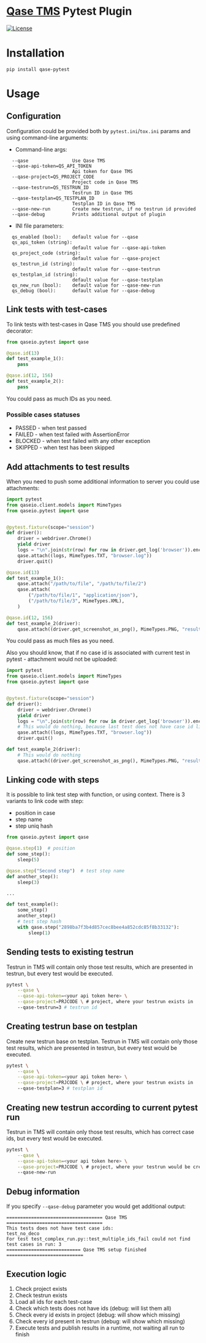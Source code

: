 # [Qase TMS](https://qase.io) Pytest Plugin

[![License](https://lxgaming.github.io/badges/License-Apache%202.0-blue.svg)](https://www.apache.org/licenses/LICENSE-2.0)

# Installation

```
pip install qase-pytest
```

# Usage

## Configuration

Configuration could be provided both by `pytest.ini`/`tox.ini` params
and using command-line arguments:

* Command-line args:
```
  --qase                Use Qase TMS
  --qase-api-token=QS_API_TOKEN
                        Api token for Qase TMS
  --qase-project=QS_PROJECT_CODE
                        Project code in Qase TMS
  --qase-testrun=QS_TESTRUN_ID
                        Testrun ID in Qase TMS
  --qase-testplan=QS_TESTPLAN_ID
                        Testplan ID in Qase TMS
  --qase-new-run        Create new testrun, if no testrun id provided
  --qase-debug          Prints additional output of plugin
```

* INI file parameters:

```
  qs_enabled (bool):    default value for --qase
  qs_api_token (string):
                        default value for --qase-api-token
  qs_project_code (string):
                        default value for --qase-project
  qs_testrun_id (string):
                        default value for --qase-testrun
  qs_testplan_id (string):
                        default value for --qase-testplan
  qs_new_run (bool):    default value for --qase-new-run
  qs_debug (bool):      default value for --qase-debug
```

## Link tests with test-cases

To link tests with test-cases in Qase TMS you should use predefined decorator:

```python
from qaseio.pytest import qase

@qase.id(13)
def test_example_1():
    pass

@qase.id(12, 156)
def test_example_2():
    pass
```

You could pass as much IDs as you need.

### Possible cases statuses

- PASSED - when test passed
- FAILED - when test failed with AssertionError
- BLOCKED - when test failed with any other exception
- SKIPPED - when test has been skipped

## Add attachments to test results

When you need to push some additional information to server you could use
attachments:

```python
import pytest
from qaseio.client.models import MimeTypes
from qaseio.pytest import qase


@pytest.fixture(scope="session")
def driver():
    driver = webdriver.Chrome()
    yield driver
    logs = "\n".join(str(row) for row in driver.get_log('browser')).encode('utf-8')
    qase.attach((logs, MimeTypes.TXT, "browser.log"))
    driver.quit()

@qase.id(13)
def test_example_1():
    qase.attach("/path/to/file", "/path/to/file/2")
    qase.attach(
        ("/path/to/file/1", "application/json"),
        ("/path/to/file/3", MimeTypes.XML),
    )

@qase.id(12, 156)
def test_example_2(driver):
    qase.attach((driver.get_screenshot_as_png(), MimeTypes.PNG, "result.png"))
```

You could pass as much files as you need.

Also you should know, that if no case id is associated with current test in
pytest - attachment would not be uploaded:

```python
import pytest
from qaseio.client.models import MimeTypes
from qaseio.pytest import qase


@pytest.fixture(scope="session")
def driver():
    driver = webdriver.Chrome()
    yield driver
    logs = "\n".join(str(row) for row in driver.get_log('browser')).encode('utf-8')
    # This would do nothing, because last test does not have case id link
    qase.attach((logs, MimeTypes.TXT, "browser.log"))
    driver.quit()

def test_example_2(driver):
    # This would do nothing
    qase.attach((driver.get_screenshot_as_png(), MimeTypes.PNG, "result.png"))
```

## Linking code with steps

It is possible to link test step with function, or using context.
There is 3 variants to link code with step:
- position in case
- step name
- step uniq hash

```python
from qaseio.pytest import qase

@qase.step(1)  # position
def some_step():
    sleep(5)

@qase.step("Second step")  # test step name
def another_step():
    sleep(3)

...

def test_example():
    some_step()
    another_step()
    # test step hash
    with qase.step("2898ba7f3b4d857cec8bee4a852cdc85f8b33132"):
        sleep(1)
```

## Sending tests to existing testrun

Testrun in TMS will contain only those test results, which are presented in testrun,
but every test would be executed.

```bash
pytest \
    --qase \
    --qase-api-token=<your api token here> \
    --qase-project=PRJCODE \ # project, where your testrun exists in
    --qase-testrun=3 # testrun id
```

## Creating testrun base on testplan

Create new testrun base on testplan. Testrun in TMS will contain only those
test results, which are presented in testrun, but every test would be executed.

```bash
pytest \
    --qase \
    --qase-api-token=<your api token here> \
    --qase-project=PRJCODE \ # project, where your testrun exists in
    --qase-testplan=3 # testplan id
```

## Creating new testrun according to current pytest run

Testrun in TMS will contain only those test results, which has correct case ids,
but every test would be executed.

```bash
pytest \
    --qase \
    --qase-api-token=<your api token here> \
    --qase-project=PRJCODE \ # project, where your testrun would be created
    --qase-new-run
```

## Debug information
If you specify `--qase-debug` parameter you would get additional output:

```
=================================== Qase TMS ===================================
This tests does not have test case ids:
test_no_deco
For test test_complex_run.py::test_multiple_ids_fail could not find test cases in run: 3
=========================== Qase TMS setup finished ============================
```

## Execution logic

1. Check project exists
2. Check testrun exists
3. Load all ids for each test-case
4. Check which tests does not have ids (debug: will list them all)
5. Check every id exists in project (debug: will show which missing)
6. Check every id present in testrun (debug: will show which missing)
7. Execute tests and publish results in a runtime,
not waiting all run to finish
